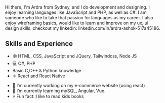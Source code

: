 

 Hi there, I'm Ardra from Sydney, and I do development and designing. I enjoy learning languages like JavaScript and PHP, as well as C#. I am someone who like to take that passion for languages as my career. I also enjoy wireframing basics, would like to learn and improve on my ux, ui design skills.  checkout my linkedin: linkedin.com/in/ardra-ashok-517a45186. 

## Skills and Experience
* 🕸 HTML, CSS, JavaScript and JQuery, Tailwindcss, Node JS
* 💻 C#, PHP
* Basic C,C++ & Python knowledge
* ⚛ React and React Native


- 🔭 I’m currently working on my e-commerce website (using react)
- 🌱 I’m currently learning mySQL, Angular, Vue.
- ⚡ Fun fact: I like to read kids books 
      


